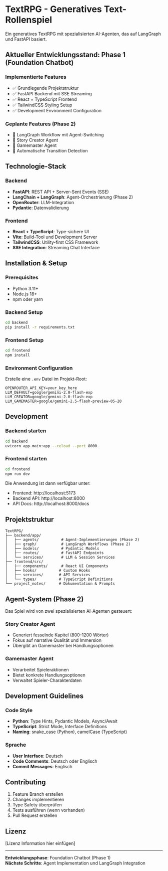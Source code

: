 # TextRPG - Generatives Text-Rollenspiel

Ein generatives TextRPG mit spezialisierten AI-Agenten, das auf LangGraph und FastAPI basiert.

## Aktueller Entwicklungsstand: Phase 1 (Foundation Chatbot)

### Implementierte Features
- ✅ Grundlegende Projektstruktur
- ✅ FastAPI Backend mit SSE Streaming
- ✅ React + TypeScript Frontend
- ✅ TailwindCSS Styling Setup
- ✅ Development Environment Configuration

### Geplante Features (Phase 2)
- 🔄 LangGraph Workflow mit Agent-Switching
- 🔄 Story Creator Agent
- 🔄 Gamemaster Agent
- 🔄 Automatische Transition Detection

## Technologie-Stack

### Backend
- **FastAPI**: REST API + Server-Sent Events (SSE)
- **LangChain + LangGraph**: Agent-Orchestrierung (Phase 2)
- **OpenRouter**: LLM-Integration
- **Pydantic**: Datenvalidierung

### Frontend
- **React + TypeScript**: Type-sichere UI
- **Vite**: Build-Tool und Development Server
- **TailwindCSS**: Utility-first CSS Framework
- **SSE Integration**: Streaming Chat Interface

## Installation & Setup

### Prerequisites
- Python 3.11+
- Node.js 18+
- npm oder yarn

### Backend Setup
```bash
cd backend
pip install -r requirements.txt
```

### Frontend Setup
```bash
cd frontend
npm install
```

### Environment Configuration
Erstelle eine `.env` Datei im Projekt-Root:
```
OPENROUTER_API_KEY=your_key_here
LLM_DEFAULT=google/gemini-2.0-flash-exp
LLM_CREATOR=google/gemini-2.0-flash-exp
LLM_GAMEMASTER=google/gemini-2.5-flash-preview-05-20
```

## Development

### Backend starten
```bash
cd backend
uvicorn app.main:app --reload --port 8000
```

### Frontend starten
```bash
cd frontend
npm run dev
```

Die Anwendung ist dann verfügbar unter:
- Frontend: http://localhost:5173
- Backend API: http://localhost:8000
- API Docs: http://localhost:8000/docs

## Projektstruktur

```
TextRPG/
├── backend/app/
│   ├── agents/          # Agent-Implementierungen (Phase 2)
│   ├── graph/           # LangGraph Workflows (Phase 2)
│   ├── models/          # Pydantic Models
│   ├── routes/          # FastAPI Endpoints
│   └── services/        # LLM & Session Services
├── frontend/src/
│   ├── components/      # React UI Components
│   ├── hooks/          # Custom Hooks
│   ├── services/       # API Services
│   └── types/          # TypeScript Definitions
└── project_notes/      # Dokumentation & Prompts
```

## Agent-System (Phase 2)

Das Spiel wird von zwei spezialisierten AI-Agenten gesteuert:

### Story Creator Agent
- Generiert fesselnde Kapitel (800-1200 Wörter)
- Fokus auf narrative Qualität und Immersion
- Übergibt an Gamemaster bei Handlungsoptionen

### Gamemaster Agent
- Verarbeitet Spieleraktionen
- Bietet konkrete Handlungsoptionen
- Verwaltet Spieler-Charakterdaten

## Development Guidelines

### Code Style
- **Python**: Type Hints, Pydantic Models, Async/Await
- **TypeScript**: Strict Mode, Interface Definitions
- **Naming**: snake_case (Python), camelCase (TypeScript)

### Sprache
- **User Interface**: Deutsch
- **Code Comments**: Deutsch oder Englisch
- **Commit Messages**: Englisch

## Contributing

1. Feature Branch erstellen
2. Changes implementieren
3. Type Safety überprüfen
4. Tests ausführen (wenn vorhanden)
5. Pull Request erstellen

## Lizenz

[Lizenz Information hier einfügen]

---

**Entwicklungsphase**: Foundation Chatbot (Phase 1)  
**Nächste Schritte**: Agent Implementation und LangGraph Integration 